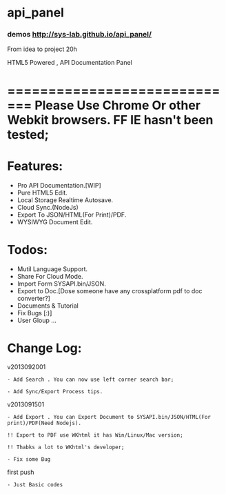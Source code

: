 api_panel
=========

<h3>demos <a href="http://sys-lab.github.io/api_panel/">http://sys-lab.github.io/api_panel/</a></h3>

From idea to project 20h

HTML5 Powered , API Documentation Panel


=============================
Please Use Chrome Or other Webkit browsers.
FF IE hasn't been tested;
=============================

Features:
=============================

- Pro API Documentation.[WIP]
- Pure HTML5 Edit.
- Local Storage Realtime Autosave.
- Cloud Sync.(NodeJs)
- Export To JSON/HTML(For Print)/PDF.
- WYSIWYG Document Edit.



Todos:
=============================
- Mutil Language Support.
- Share For Cloud Mode.
- Import Form SYSAPI.bin/JSON.
- Export to Doc.[Dose someone have any crossplatform pdf to doc converter?]
- Documents & Tutorial
- Fix Bugs [:)]
- User Gloup
...


Change Log:
=============================
v2013092001

    - Add Search . You can now use left corner search bar;
    
    - Add Sync/Export Process tips.
    
v2013091501

    - Add Export . You can Export Document to SYSAPI.bin/JSON/HTML(For print)/PDF(Need Nodejs).
    
    !! Export to PDF use WKhtml it has Win/Linux/Mac version;
    
    !! Thabks a lot to WKhtml's developer;
    
    - Fix some Bug
    
first push

    - Just Basic codes
